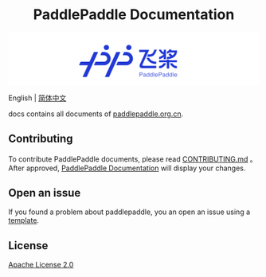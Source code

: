 <h1 align="center">PaddlePaddle Documentation</h1>
<p align="center">
<img align="center" src="https://github.com/PaddlePaddle/Paddle/blob/develop/doc/imgs/logo.png?raw=true", width=1600>
<p>

English | [简体中文](./README_cn.md)

docs contains all documents of [paddlepaddle.org.cn](https://www.paddlepaddle.org.cn/documentation/docs/zh/guides/index_cn.html).

## Contributing

To contribute PaddlePaddle documents, please read [CONTRIBUTING.md](./CONTRIBUTING.md) 。After approved, [PaddlePaddle Documentation](https://www.paddlepaddle.org.cn/documentation/docs/zh/guides/index_cn.html) will display your changes.

## Open an issue

If you found a problem about paddlepaddle, you an open an issue using a [template](https://github.com/PaddlePaddle/Paddle/issues/new?assignees=&labels=&template=---document-issue-.md).


## License

[Apache License 2.0](LICENSE)
